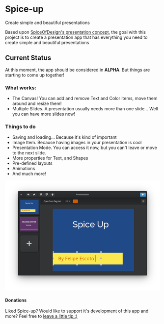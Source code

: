 # Spice-up
Create simple and beautiful presentations

Based upon [SpiceOfDesign's presentation concept](http://spiceofdesign.deviantart.com/art/New-Presentation-Concept-401767854), the goal with this project is to create a presentation app that has everything you need to create simple and beautiful presentations 

## Current Status
At this moment, the app should be considered in **ALPHA**. But things are starting to come up together!

### What works:
- The Canvas! You can add and remove Text and Color items, move them around and resize them!
- Multiple Slides. A presentation usually needs more than one slide... Well you can have more slides now!

### Things to do
- Saving and loading... Because it's kind of important
- Image Item. Because having images in your presentation is cool
- Presentation Mode. You can access it now, but you can't leave or move to the next slide.
- More properties for Text, and Shapes
- Pre-defined layouts
- Animations
- And much more!

![screenshot](Screenshot.png)

#### Donations
Liked Spice-up? Would like to support it's development of this app and more? Feel free to [leave a little tip :)](https://www.paypal.com/cgi-bin/webscr?cmd=_s-xclick&hosted_button_id=WYD9ZJK6ZFUDQ) 


